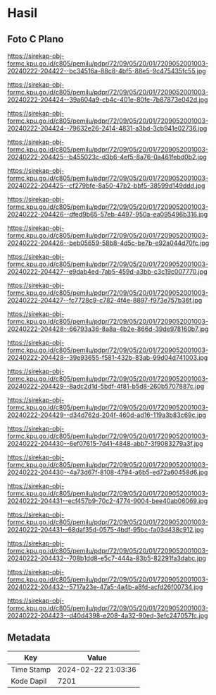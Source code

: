 # Hasil

## Foto C Plano

https://sirekap-obj-formc.kpu.go.id/c805/pemilu/pdpr/72/09/05/20/01/7209052001003-20240222-204422--bc34516a-88c8-4bf5-88e5-9c475435fc55.jpg

https://sirekap-obj-formc.kpu.go.id/c805/pemilu/pdpr/72/09/05/20/01/7209052001003-20240222-204424--39a604a9-cb4c-401e-80fe-7b87873e042d.jpg

https://sirekap-obj-formc.kpu.go.id/c805/pemilu/pdpr/72/09/05/20/01/7209052001003-20240222-204424--79632e26-2414-4831-a3bd-3cb941e02736.jpg

https://sirekap-obj-formc.kpu.go.id/c805/pemilu/pdpr/72/09/05/20/01/7209052001003-20240222-204425--b455023c-d3b6-4ef5-8a76-0a461febd0b2.jpg

https://sirekap-obj-formc.kpu.go.id/c805/pemilu/pdpr/72/09/05/20/01/7209052001003-20240222-204425--cf279bfe-8a50-47b2-bbf5-38599d149ddd.jpg

https://sirekap-obj-formc.kpu.go.id/c805/pemilu/pdpr/72/09/05/20/01/7209052001003-20240222-204426--dfed9b65-57eb-4497-950a-ea095496b316.jpg

https://sirekap-obj-formc.kpu.go.id/c805/pemilu/pdpr/72/09/05/20/01/7209052001003-20240222-204426--beb05659-58b8-4d5c-be7b-e92a044d70fc.jpg

https://sirekap-obj-formc.kpu.go.id/c805/pemilu/pdpr/72/09/05/20/01/7209052001003-20240222-204427--e9dab4ed-7ab5-459d-a3bb-c3c19c007770.jpg

https://sirekap-obj-formc.kpu.go.id/c805/pemilu/pdpr/72/09/05/20/01/7209052001003-20240222-204427--fc7728c9-c782-4f4e-8897-f973e757b36f.jpg

https://sirekap-obj-formc.kpu.go.id/c805/pemilu/pdpr/72/09/05/20/01/7209052001003-20240222-204428--66793a36-8a8a-4b2e-866d-39de978160b7.jpg

https://sirekap-obj-formc.kpu.go.id/c805/pemilu/pdpr/72/09/05/20/01/7209052001003-20240222-204428--39e93655-f581-432b-83ab-99d04d741003.jpg

https://sirekap-obj-formc.kpu.go.id/c805/pemilu/pdpr/72/09/05/20/01/7209052001003-20240222-204429--8adc2d1d-5bdf-4f81-b5d8-260b5707887c.jpg

https://sirekap-obj-formc.kpu.go.id/c805/pemilu/pdpr/72/09/05/20/01/7209052001003-20240222-204429--d34d762d-204f-460d-ad16-119a3b83c69c.jpg

https://sirekap-obj-formc.kpu.go.id/c805/pemilu/pdpr/72/09/05/20/01/7209052001003-20240222-204430--6ef07615-7d41-4848-abb7-3f9083279a3f.jpg

https://sirekap-obj-formc.kpu.go.id/c805/pemilu/pdpr/72/09/05/20/01/7209052001003-20240222-204430--4a73d67f-8108-4794-a6b5-ed72a60458d6.jpg

https://sirekap-obj-formc.kpu.go.id/c805/pemilu/pdpr/72/09/05/20/01/7209052001003-20240222-204431--ecf457b9-70c2-4774-9004-bee40ab06069.jpg

https://sirekap-obj-formc.kpu.go.id/c805/pemilu/pdpr/72/09/05/20/01/7209052001003-20240222-204431--68daf35d-0575-4bdf-95bc-fa03d438c912.jpg

https://sirekap-obj-formc.kpu.go.id/c805/pemilu/pdpr/72/09/05/20/01/7209052001003-20240222-204432--708b1dd8-e5c7-444a-83b5-82291fa3dabc.jpg

https://sirekap-obj-formc.kpu.go.id/c805/pemilu/pdpr/72/09/05/20/01/7209052001003-20240222-204432--5717a23e-47a5-4a4b-a8fd-acfd26f00734.jpg

https://sirekap-obj-formc.kpu.go.id/c805/pemilu/pdpr/72/09/05/20/01/7209052001003-20240222-204423--d40d4398-e208-4a32-90ed-3efc247057fc.jpg


## Metadata

| Key        | Value               |
| ---------- | ------------------- |
| Time Stamp | 2024-02-22 21:03:36 |
| Kode Dapil | 7201                |



